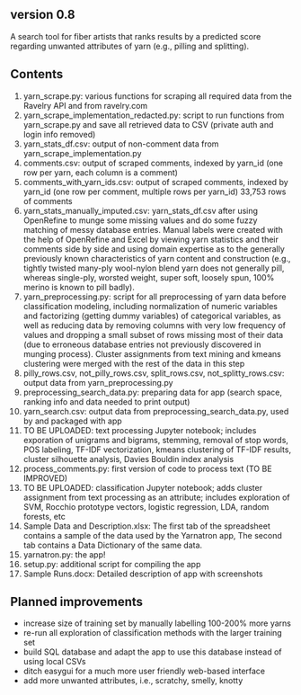 ## version 0.8
A search tool for fiber artists that ranks results by a predicted score regarding unwanted attributes of yarn (e.g., pilling and splitting).

## Contents
1. yarn_scrape.py: various functions for scraping all required data from the Ravelry API and from ravelry.com
2. yarn_scrape_implementation_redacted.py: script to run functions from yarn_scrape.py and save all retrieved data to CSV (private auth and login info removed)
3. yarn_stats_df.csv: output of non-comment data from yarn_scrape_implementation.py 
4. comments.csv:  output of scraped comments, indexed by yarn_id (one row per yarn, each column is a comment)		
5. comments_with_yarn_ids.csv: output of scraped comments, indexed by yarn_id (one row per comment, multiple rows per yarn_id)		33,753 rows of comments
6. yarn_stats_manually_imputed.csv: yarn_stats_df.csv after using OpenRefine to munge some missing values and do some fuzzy matching of messy database entries.  Manual labels were created with the help of OpenRefine and Excel by viewing yarn statistics and their comments side by side and using domain expertise as to the generally previously known characteristics of yarn content and construction (e.g., tightly twisted many-ply wool-nylon blend yarn does not generally pill, whereas single-ply, worsted weight, super soft, loosely spun, 100% merino is known to pill badly).
7. yarn_preprocessing.py: script for all preprocessing of yarn data before classification modeling, including normalization of numeric variables and factorizing (getting dummy variables) of categorical variables, as well as reducing data by removing columns with very low frequency of values and dropping a small subset of rows missing most of their data (due to erroneous database entries not previously discovered in munging process). Cluster assignments from text mining and kmeans clustering were merged with the rest of the data in this step
8. pilly_rows.csv, not_pilly_rows.csv, split_rows.csv, not_splitty_rows.csv: output data from yarn_preprocessing.py
9. preprocessing_search_data.py: preparing data for app (search space, ranking info and data needed to print output)
10.	yarn_search.csv: output data from preprocessing_search_data.py, used by and packaged with app 
11.	TO BE UPLOADED: text processing Jupyter notebook; includes exporation of unigrams and bigrams, stemming, removal of stop words, POS labeling, TF-IDF vectorization, kmeans clustering of TF-IDF results, cluster silhouette analysis, Davies Bouldin index analysis
12.	process_comments.py: first version of code to process text (TO BE IMPROVED)
13. TO BE UPLOADED: classification Jupyter notebook; adds cluster assignment from text processing as an attribute; includes exploration of SVM, Rocchio prototype vectors, logistic regression, LDA, random forests, etc
14. Sample Data and Description.xlsx: The first tab of the spreadsheet contains a sample of the data used by the Yarnatron app, The second tab contains a Data Dictionary of the same data.
15. yarnatron.py: the app!
16. setup.py: additional script for compiling the app
17. Sample Runs.docx: Detailed description of app with screenshots


## Planned improvements
- increase size of training set by manually labelling 100-200% more yarns
- re-run all exploration of classification methods with the larger training set
- build SQL database and adapt the app to use this database instead of using local CSVs
- ditch easygui for a much more user friendly web-based interface
- add more unwanted attributes, i.e., scratchy, smelly, knotty

